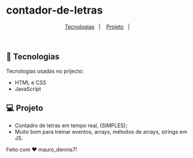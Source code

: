 # contador-de-letras

<p align="center">
  <a href="#-tecnologias">Tecnologias</a>&nbsp;&nbsp;&nbsp;|&nbsp;&nbsp;&nbsp;
  <a href="#-projeto">Projeto</a>&nbsp;&nbsp;&nbsp;|&nbsp;&nbsp;&nbsp;
</p>


<br>

## 🚀 Tecnologias

Tecnologias usadas no prijecto:

- HTML e CSS
- JavaScript 

## 💻 Projeto

 * Contadro de letras em tempo real, (SIMPLES);
 * Muito bom para treinar eventos, arrays, métodos de arrays, strings em JS.


Feito com ♥ mauro_dennis7!
